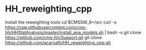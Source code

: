 # HH_reweighting_cpp

Install the reweighting tools
cd $CMSSW_8+/src
curl -s https://raw.githubusercontent.com/cms-hh/HHStatAnalysis/master/install_ana_models.sh | bash -s
git clone https://github.com/cms-hh/Support.git
git clone https://github.com/acarvalh/HH_reweighting_cpp.git

